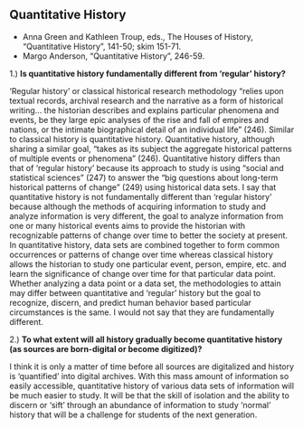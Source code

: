 ## Quantitative History 
- Anna Green and Kathleen Troup, eds., The Houses of History, “Quantitative History”, 141-50; skim 151-71. 
- Margo Anderson, “Quantitative History”, 246-59.

1.) **Is quantitative history fundamentally different from ‘regular’ history?**

‘Regular history’ or classical historical research methodology “relies upon textual records, archival research and the narrative as a form of historical writing... the historian describes and explains particular phenomena and events, be they large epic analyses of the rise and fall of empires and nations, or the intimate biographical detail of an individual life” (246). Similar to classical history is quantitative history. Quantitative history, although sharing a similar goal, “takes as its subject the aggregate historical patterns of multiple events or phenomena” (246). Quantitative history differs than that of ‘regular history’ because its approach to study is using “social and statistical sciences” (247) to answer the “big questions about long-term historical patterns of change” (249) using historical data sets. I say that quantitative history is not fundamentally different than ‘regular history’ because although the methods of acquiring information to study and analyze information is very different, the goal to analyze information from one or many historical events aims to provide the historian with recognizable patterns of change over time to better the society at present. In quantitative history, data sets are combined together to form common occurrences or patterns of change over time whereas classical history allows the historian to study one particular event, person, empire, etc. and learn the significance of  change over time for that particular data point. Whether analyzing a data point or a data set, the methodologies to attain may differ between quantitative and ‘regular’ history but the goal  to recognize, discern, and predict human behavior based particular circumstances is the same. I would not say that they are fundamentally different. 

2.) **To what extent will all history gradually become quantitative history (as sources are born-digital or become digitized)?**

I think it is only a matter of time before all sources are digitalized and history is ‘quantified’ into digital archives. With this mass amount of information so easily accessible, quantitative history of various data sets of information will be much easier to study. It will be that the skill of isolation and the ability to discern or ‘sift’ through an abundance of information to study ‘normal’ history that will be a challenge for students of the next generation. 
